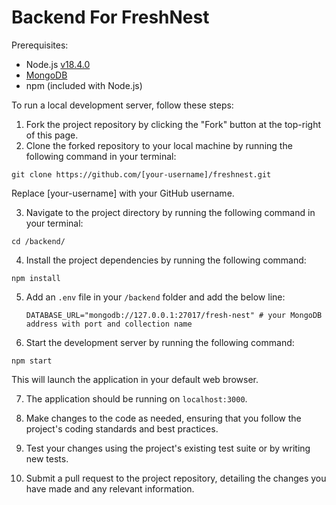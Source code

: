 # Backend For FreshNest
Prerequisites: 
- Node.js [v18.4.0](https://nodejs.org/dist/v18.4.0/)
- [MongoDB](https://www.mongodb.com/try/download/community)
- npm (included with Node.js)

To run a local development server, follow these steps:

1. Fork the project repository by clicking the "Fork" button at the top-right of this page.<br>
2. Clone the forked repository to your local machine by running the following command in your terminal:<br>

```
git clone https://github.com/[your-username]/freshnest.git
```

Replace [your-username] with your GitHub username.<br>

3. Navigate to the project directory by running the following command in your terminal: <br>

```
cd /backend/
```

4. Install the project dependencies by running the following command:

```
npm install
```

5. Add an `.env` file in your `/backend` folder and add the below line:

   ```env
   DATABASE_URL="mongodb://127.0.0.1:27017/fresh-nest" # your MongoDB address with port and collection name
   ```
   
6. Start the development server by running the following command:

```
npm start
```
This will launch the application in your default web browser.

7. The application should be running on `localhost:3000`.

8. Make changes to the code as needed, ensuring that you follow the project's coding standards and best practices.

9. Test your changes using the project's existing test suite or by writing new tests.

10. Submit a pull request to the project repository, detailing the changes you have made and any relevant information.
